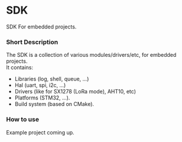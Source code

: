 # SDK
SDK For embedded projects.  

### Short Description
The SDK is a collection of various modules/drivers/etc, for embedded projects.  
It contains:
 - Libraries (log, shell, queue, ...)
 - Hal (uart, spi, i2c, ...)
 - Drivers (like for SX1278 (LoRa mode), AHT10, etc)
 - Platforms (STM32, ...).  
 - Build system (based on CMake).  

### How to use
Example project coming up.
